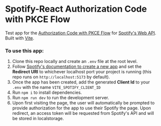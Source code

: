 # Spotify-React Authorization Code with PKCE Flow

Test app for the [Authorization Code with PKCE Flow](https://developer.spotify.com/documentation/web-api/tutorials/code-pkce-flow) for [Spotify's Web API](https://developer.spotify.com/documentation/web-api). Built with [Vite](https://vitejs.dev/).

### To use this app:
1. Clone this repo locally and create an `.env` file at the root level.
2. Follow [Spotify's documentation to create a new app](https://developer.spotify.com/documentation/web-api/concepts/apps) and set the **Redirect URI** to whichever localhost port your project is running (this repo runs on `http://localhost:5173` by default).
3. Once the app has been created, add the generated **Client Id** to your `.env` with the name `VITE_SPOTIFY_CLIENT_ID`
4. Run `npm i` to install dependencies.
5. Run `npm run dev` to run the development server.
6. Upon first visiting the page, the user will automatically be prompted to provide authorization for the app to use their Spotify the page. Upon redirect, an access token will be requested from Spotify's API and will be stored in localstorage.